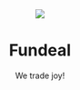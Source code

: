 <div align="center">
  <img src="https://avatars.githubusercontent.com/u/116773866"/>
  <h1>Fundeal</h1>
  <p>We trade joy!</p>
</div>
